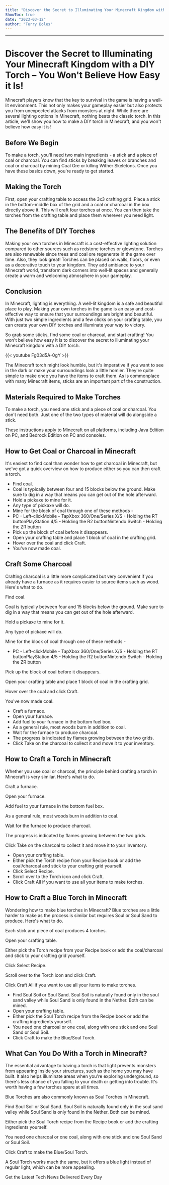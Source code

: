 ```yaml
---
title: "Discover the Secret to Illuminating Your Minecraft Kingdom with a DIY Torch – You Won't Believe How Easy it Is!"
ShowToc: true 
date: "2023-03-12"
author: "Terry Boles"
---
```

*****
# Discover the Secret to Illuminating Your Minecraft Kingdom with a DIY Torch – You Won't Believe How Easy it Is!

Minecraft players know that the key to survival in the game is having a well-lit environment. This not only makes your gameplay easier but also protects you from unexpected attacks from monsters at night. While there are several lighting options in Minecraft, nothing beats the classic torch. In this article, we'll show you how to make a DIY torch in Minecraft, and you won't believe how easy it is!

## Before We Begin

To make a torch, you'll need two main ingredients - a stick and a piece of coal or charcoal. You can find sticks by breaking leaves or branches and coal or charcoal by mining Coal Ore or killing Wither Skeletons. Once you have these basics down, you're ready to get started.

## Making the Torch

First, open your crafting table to access the 3x3 crafting grid. Place a stick in the bottom-middle box of the grid and a coal or charcoal in the box directly above it. This will craft four torches at once. You can then take the torches from the crafting table and place them wherever you need light.

## The Benefits of DIY Torches

Making your own torches in Minecraft is a cost-effective lighting solution compared to other sources such as redstone torches or glowstone. Torches are also renewable since trees and coal ore regenerate in the game over time. Also, they look great! Torches can be placed on walls, floors, or even as a decorative touch to your kingdom. They add ambiance to your Minecraft world, transform dark corners into well-lit spaces and generally create a warm and welcoming atmosphere in your gameplay.

## Conclusion

In Minecraft, lighting is everything. A well-lit kingdom is a safe and beautiful place to play. Making your own torches in the game is an easy and cost-effective way to ensure that your surroundings are bright and beautiful. With just two simple ingredients and a few clicks on your crafting table, you can create your own DIY torches and illuminate your way to victory.

So grab some sticks, find some coal or charcoal, and start crafting! You won't believe how easy it is to discover the secret to illuminating your Minecraft kingdom with a DIY torch.

{{< youtube Fg03d5A-0gY >}} 




The Minecraft torch might look humble, but it's imperative if you want to see in the dark or make your surroundings look a little homier. They're quite simple to make once you have the items to craft them. As is commonplace with many Minecraft items, sticks are an important part of the construction. 

 
##   Materials Required to Make Torches  
 

To make a torch, you need one stick and a piece of coal or charcoal. You don't need both. Just one of the two types of material will do alongside a stick. 

 
These instructions apply to Minecraft on all platforms, including Java Edition on PC, and Bedrock Edition on PC and consoles.
 
##   How to Get Coal or Charcoal in Minecraft  
 

It's easiest to find coal than wonder how to get charcoal in Minecraft, but we've got a quick overview on how to produce either so you can then craft a torch.

 
- Find coal.
 - Coal is typically between four and 15 blocks below the ground. Make sure to dig in a way that means you can get out of the hole afterward.
 - Hold a pickaxe to mine for it.
 - Any type of pickaxe will do.
 - Mine for the block of coal through one of these methods -
 - PC - Left-clickMobile - TapXbox 360/One/Series X/S - Holding the RT buttonPlayStation 4/5 - Holding the R2 buttonNintendo Switch - Holding the ZR button
 - Pick up the block of coal before it disappears.
 - Open your crafting table and place 1 block of coal in the crafting grid.
 - Hover over the coal and click Craft.
 - You've now made coal.

 
##   Craft Some Charcoal  
 

Crafting charcoal is a little more complicated but very convenient if you already have a furnace as it requires easier to source items such as wood. Here's what to do.

 

Find coal. 

 
Coal is typically between four and 15 blocks below the ground. Make sure to dig in a way that means you can get out of the hole afterward.
 

Hold a pickaxe to mine for it. 

 
Any type of pickaxe will do.
 

Mine for the block of coal through one of these methods -

 
- PC - Left-clickMobile - TapXbox 360/One/Series X/S - Holding the RT buttonPlayStation 4/5 - Holding the R2 buttonNintendo Switch - Holding the ZR button

 

Pick up the block of coal before it disappears.

 

Open your crafting table and place 1 block of coal in the crafting grid.

 

Hover over the coal and click Craft.

 

You've now made coal.

 
- Craft a furnace.
 - Open your furnace.
 - Add fuel to your furnace in the bottom fuel box.
 - As a general rule, most woods burn in addition to coal.
 - Wait for the furnace to produce charcoal.
 - The progress is indicated by flames growing between the two grids.
 - Click Take on the charcoal to collect it and move it to your inventory.

 
##   How to Craft a Torch in Minecraft  
 

Whether you use coal or charcoal, the principle behind crafting a torch in Minecraft is very similar. Here's what to do.

 

Craft a furnace.

 

Open your furnace.

 

Add fuel to your furnace in the bottom fuel box.

 
As a general rule, most woods burn in addition to coal.
 

Wait for the furnace to produce charcoal.

 
The progress is indicated by flames growing between the two grids.
 

Click Take on the charcoal to collect it and move it to your inventory.

 
- Open your crafting table.
 - Either pick the Torch recipe from your Recipe book or add the coal/charcoal and stick to your crafting grid yourself.
 - Click Select Recipe.
 - Scroll over to the Torch icon and click Craft.
 - Click Craft All if you want to use all your items to make torches.

 
##   How to Craft a Blue Torch in Minecraft  
 

Wondering how to make blue torches in Minecraft? Blue torches are a little harder to make as the process is similar but requires Soul or Soul Sand to produce. Here's what to do.

 
Each stick and piece of coal produces 4 torches.
 

Open your crafting table.

 

Either pick the Torch recipe from your Recipe book or add the coal/charcoal and stick to your crafting grid yourself.

 

Click Select Recipe.

 

Scroll over to the Torch icon and click Craft.

 
Click Craft All if you want to use all your items to make torches.
 
- Find Soul Soil or Soul Sand. Soul Soil is naturally found only in the soul sand valley while Soul Sand is only found in the Nether. Both can be mined.
 - Open your crafting table.
 - Either pick the Soul Torch recipe from the Recipe book or add the crafting ingredients yourself.
 - You need one charcoal or one coal, along with one stick and one Soul Sand or Soul Soil.
 - Click Craft to make the Blue/Soul Torch.

 
##   What Can You Do With a Torch in Minecraft?  
 

The essential advantage to having a torch is that light prevents monsters from appearing inside your structures, such as the home you may have built. It also helps illuminate areas when you're exploring underground, so there's less chance of you falling to your death or getting into trouble. It's worth having a few torches spare at all times. 

 
Blue Torches are also commonly known as Soul Torches in Minecraft.
 

Find Soul Soil or Soul Sand. Soul Soil is naturally found only in the soul sand valley while Soul Sand is only found in the Nether. Both can be mined.

 

Either pick the Soul Torch recipe from the Recipe book or add the crafting ingredients yourself.

 
You need one charcoal or one coal, along with one stick and one Soul Sand or Soul Soil.
 

Click Craft to make the Blue/Soul Torch. 

 

A Soul Torch works much the same, but it offers a blue light instead of regular light, which can be more appealing. 

 

Get the Latest Tech News Delivered Every Day




